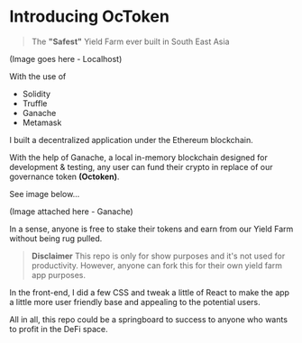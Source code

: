 # Introducing OcToken
> The **"Safest"** Yield Farm ever built in South East Asia

(Image goes here - Localhost)

With the use of
* Solidity
* Truffle
* Ganache
* Metamask

I built a decentralized application under the Ethereum blockchain.

With the help of Ganache, a local in-memory blockchain designed for development & testing, any user can fund their crypto in replace of our governance token **(Octoken)**.

See image below...

(Image attached here - Ganache)

In a sense, anyone is free to stake their tokens and earn from our Yield Farm without being rug pulled.

> **Disclaimer**  This repo is only for show purposes and it's not used for productivity. However, anyone can fork this for their own yield farm app purposes.

In the front-end, I did a few CSS and tweak a little of React to make the app a little more user friendly base and appealing to the potential users.

All in all, this repo could be a springboard to success to anyone who wants to profit in the DeFi space.

